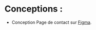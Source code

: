 # Conceptions : 

- Conception Page de contact sur [Figma](https://www.figma.com/file/RtvUQW03856wg4GFiyGPaV/Untitled?node-id=0%3A1).

